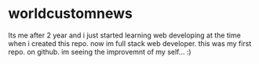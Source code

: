 # worldcustomnews

Its me after 2 year and i just started learning web developing at the time when i created this repo. now im full stack web developer. this was my first repo. on github. im seeing the improvemnt of my self... :)

